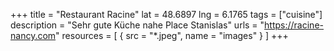 +++
title = "Restaurant Racine"
lat = 48.6897
lng = 6.1765
tags = ["cuisine"]
description = "Sehr gute Küche nahe Place Stanislas"
urls = "https://racine-nancy.com"
resources = [
    { src = "*.jpeg", name = "images" }
]
+++